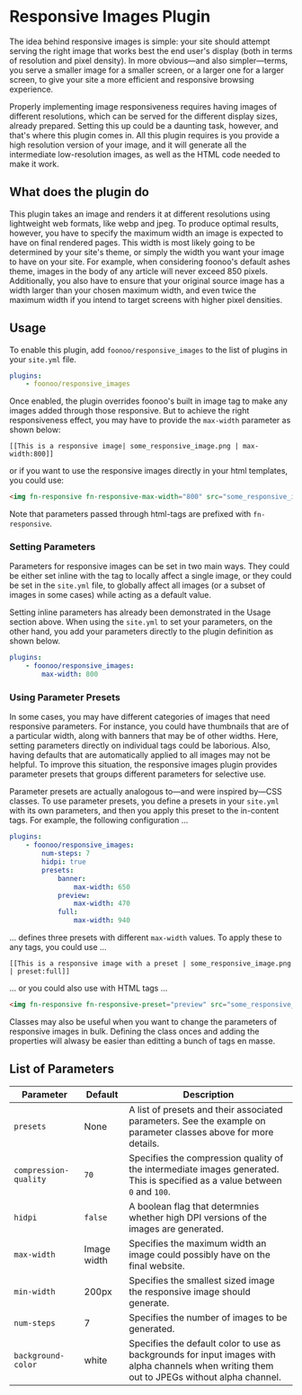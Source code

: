 # Responsive Images Plugin
The idea behind responsive images is simple: your site should attempt serving the right image that works best the end user's display (both in terms of resolution and pixel density). In more obvious—and also simpler—terms, you serve a smaller image for a smaller screen, or a larger one for a larger screen, to give your site a more efficient and responsive browsing experience. 

Properly implementing image responsiveness requires having images of different resolutions, which can be served for the different display sizes, already prepared. Setting this up could be a daunting task, however, and that's where this plugin comes in. All this plugin requires is you provide a high resolution version of your image, and it will generate all the intermediate low-resolution images, as well as the HTML code needed to make it work.

## What does the plugin do
This plugin takes an image and renders it at different resolutions using lightweight web formats, like webp and jpeg. To produce optimal results, however, you have to specify the maximum width an image is expected to have on final rendered pages. This width is most likely going to be determined by your site's theme, or simply the width you want your image to have on your site. For example, when considering foonoo's default ashes theme, images in the body of any article will never exceed 850 pixels. Additionally, you also have to ensure that your original source image has a width larger than your chosen maximum width, and even twice the maximum width if you intend to target screens with higher pixel densities. 

## Usage
To enable this plugin, add `foonoo/responsive_images` to the list of plugins in your `site.yml` file. 


```yml
plugins:
    - foonoo/responsive_images
```

Once enabled, the plugin overrides foonoo's built in image tag to make any images added through those responsive. But to achieve the right responsiveness effect, you may have to provide the `max-width` parameter as shown below:

    [[This is a responsive image| some_responsive_image.png | max-width:800]]

or if you want to use the responsive images directly in your html templates, you could use:

```html
<img fn-responsive fn-responsive-max-width="800" src="some_responsive_image.png"/>
```

Note that parameters passed through html-tags are prefixed with `fn-responsive`. 


### Setting Parameters
Parameters for responsive images can be set in two main ways. They could be either set inline with the tag to locally affect a single image, or they could be set in the `site.yml` file, to globally affect all images (or a subset of images in some cases) while acting as a default value.

Setting inline parameters has already been demonstrated in the Usage section above. When using the `site.yml` to set your parameters, on the other hand, you add your parameters directly to the plugin definition as shown below.
                         
```yml
plugins:
    - foonoo/responsive_images:
        max-width: 800
```

### Using Parameter Presets
In some cases, you may have different categories of images that need responsive parameters. For instance, you could have thumbnails that are of a particular width, along with banners that may be of other widths. Here, setting parameters directly on individual tags could be laborious. Also, having defaults that are automatically applied to all images may not be helpful. To improve this situation, the responsive images plugin provides parameter presets that groups different parameters for selective use.

Parameter presets are actually analogous to—and were inspired by—CSS classes. To use parameter presets, you define a presets in your `site.yml` with its own parameters, and then you apply this preset to the in-content tags. For example, the following configuration ...

```yml
plugins:
    - foonoo/responsive_images:
        num-steps: 7
        hidpi: true
        presets:
            banner:
                max-width: 650
            preview:
                max-width: 470
            full:
                max-width: 940
```
... defines three presets with different `max-width` values. To apply these to any tags, you could use ...

```
[[This is a responsive image with a preset | some_responsive_image.png | preset:full]]
```

... or you could also use with HTML tags ...

```html
<img fn-responsive fn-responsive-preset="preview" src="some_responsive_image.png" />
```

Classes may also be useful when you want to change the parameters of responsive images in bulk. Defining the class onces and adding the properties will alwasy be easier than editting a bunch of tags en masse.


## List of Parameters

 Parameter            | Default    | Description
--------------------- |------------|-------------------------------
`presets`             | None       | A list of presets and their associated parameters. See the example on parameter classes above for more details.
`compression-quality` | `70`       | Specifies the compression quality of the intermediate images generated. This is specified as a value between `0` and `100`.
`hidpi`               | `false`    | A boolean flag that determnies whether high DPI versions of the images are generated.
`max-width`           | Image width| Specifies the maximum width an image could possibly have on the final website.
`min-width`           | 200px      | Specifies the smallest sized image the responsive image should generate.
`num-steps`           | 7          | Specifies the number of images to be generated.
`background-color`    | white      | Specifies the default color to use as backgrounds for input images with alpha channels when writing them out to JPEGs without alpha channel.
